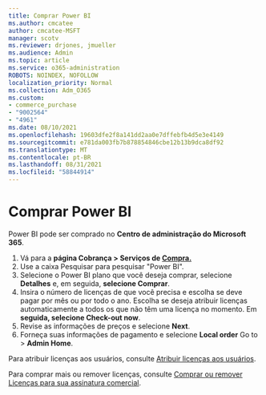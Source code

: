 ```yaml
---
title: Comprar Power BI
ms.author: cmcatee
author: cmcatee-MSFT
manager: scotv
ms.reviewer: drjones, jmueller
ms.audience: Admin
ms.topic: article
ms.service: o365-administration
ROBOTS: NOINDEX, NOFOLLOW
localization_priority: Normal
ms.collection: Adm_O365
ms.custom:
- commerce_purchase
- "9002564"
- "4961"
ms.date: 08/10/2021
ms.openlocfilehash: 19603dfe2f8a141dd2aa0e7dffebfb4d5e3e4149
ms.sourcegitcommit: e781da003fb7b878854846cbe12b13b9dca8df92
ms.translationtype: MT
ms.contentlocale: pt-BR
ms.lasthandoff: 08/31/2021
ms.locfileid: "58844914"
---
```

# <a name="purchase-power-bi"></a>Comprar Power BI

Power BI pode ser comprado no **Centro de administração do Microsoft 365**.

1. Vá para a **página Cobrança > Serviços de [Compra.](https://go.microsoft.com/fwlink/p/?linkid=868433)**
2. Use a caixa Pesquisar para pesquisar "Power BI".
3. Selecione o Power BI plano que você deseja comprar, selecione **Detalhes** e, em seguida, **selecione Comprar**.
4. Insira o número de licenças de que você precisa e escolha se deve pagar por mês ou por todo o ano. Escolha se deseja atribuir licenças automaticamente a todos os que não têm uma licença no momento. Em **seguida, selecione Check-out now**.
5. Revise as informações de preços e selecione **Next**.
6. Forneça suas informações de pagamento e selecione **Local order** Go to  >  **Admin Home**.

Para atribuir licenças aos usuários, consulte [Atribuir licenças aos usuários](https://docs.microsoft.com/microsoft-365/admin/manage/assign-licenses-to-users).

Para comprar mais ou remover licenças, consulte [Comprar ou remover Licenças para sua assinatura comercial](https://docs.microsoft.com/microsoft-365/commerce/licenses/buy-licenses).